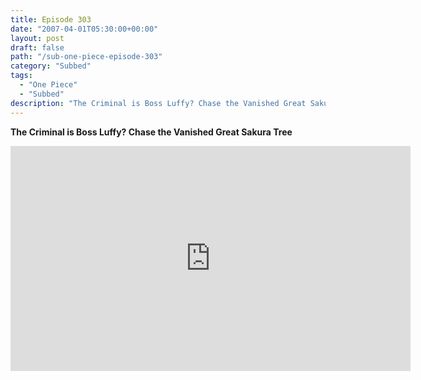 ```yaml
---
title: Episode 303
date: "2007-04-01T05:30:00+00:00"
layout: post
draft: false
path: "/sub-one-piece-episode-303"
category: "Subbed"
tags:
  - "One Piece"
  - "Subbed"
description: "The Criminal is Boss Luffy? Chase the Vanished Great Sakura Tree"
---
```


**The Criminal is Boss Luffy? Chase the Vanished Great Sakura Tree**

<iframe width="640" height="360" src="https://www.rapidvideo.com/e/FXQHYKG2AO" frameborder="0" marginwidth=0 marginheight=0 scrolling=no allowfullscreen></iframe>

